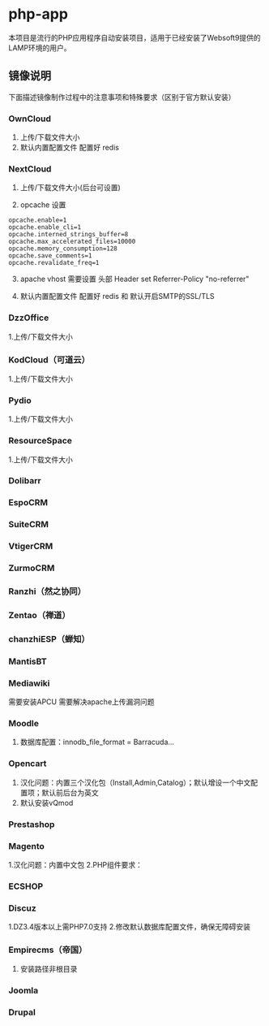 # php-app
本项目是流行的PHP应用程序自动安装项目，适用于已经安装了Websoft9提供的LAMP环境的用户。

## 镜像说明

下面描述镜像制作过程中的注意事项和特殊要求（区别于官方默认安装）

### OwnCloud
1. 上传/下载文件大小
2. 默认内置配置文件 配置好 redis
### NextCloud
1. 上传/下载文件大小(后台可设置)

2. opcache 设置
```
opcache.enable=1
opcache.enable_cli=1
opcache.interned_strings_buffer=8
opcache.max_accelerated_files=10000
opcache.memory_consumption=128
opcache.save_comments=1
opcache.revalidate_freq=1
```

3. apache vhost 需要设置 头部  Header set Referrer-Policy "no-referrer"

4. 默认内置配置文件 配置好 redis 和 默认开启SMTP的SSL/TLS
### DzzOffice
1.上传/下载文件大小

### KodCloud（可道云）
1.上传/下载文件大小

### Pydio
1.上传/下载文件大小

### ResourceSpace
1.上传/下载文件大小

### Dolibarr

### EspoCRM

### SuiteCRM

### VtigerCRM

### ZurmoCRM

### Ranzhi（然之协同）
### Zentao（禅道）
### chanzhiESP（蝉知）

### MantisBT

### Mediawiki
需要安装APCU
需要解决apache上传漏洞问题

### Moodle
1. 数据库配置：innodb_file_format = Barracuda...

### Opencart
1. 汉化问题：内置三个汉化包（Install,Admin,Catalog）；默认增设一个中文配置项；默认前后台为英文
2. 默认安装vQmod

### Prestashop

### Magento
1.汉化问题：内置中文包
2.PHP组件要求：

### ECSHOP

### Discuz
1.DZ3.4版本以上需PHP7.0支持
2.修改默认数据库配置文件，确保无障碍安装

### Empirecms（帝国）
1. 安装路径非根目录

### Joomla
### Drupal
